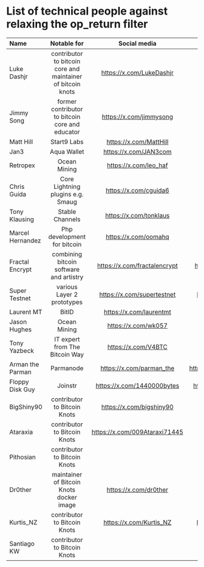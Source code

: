 # List of technical people against relaxing the op_return filter

| Name | Notable for | Social media | Github | Count |
| :------- | :-------: | :------: | :-------: | -------: |
| Luke Dashjr  | contributor to bitcoin core and maintainer of bitcoin knots  | https://x.com/LukeDashjr  | https://github.com/luke-jr  | 1 |
| Jimmy Song | former contributor to bitcoin core and educator | https://x.com/jimmysong | https://github.com/jimmysong | 2 |
| Matt Hill | Start9 Labs | https://x.com/MattHill | https://github.com/MattDHill | 3 |
| Jan3 | Aqua Wallet | https://x.com/JAN3com | | 4 |
| Retropex | Ocean Mining | https://x.com/leo_haf | https://github.com/retropex | 5 |
| Chris Guida | Core Lightning plugins e.g. Smaug | https://x.com/cguida6 | https://github.com/chrisguida | 6 |
| Tony Klausing | Stable Channels | https://x.com/tonklaus | https://github.com/toneloc | 7 |
| Marcel Hernandez | Php development for bitcoin | https://x.com/oomahq | https://github.com/1ma | 8 |
| Fractal Encrypt | combining bitcoin software and artistry | https://x.com/fractalencrypt | https://github.com/fractalencrypt | 9 |
| Super Testnet | various Layer 2 prototypes | https://x.com/supertestnet | https://github.com/supertestnet | 10 |
| Laurent MT | BitID | https://x.com/laurentmt | https://github.com/LaurentMT | 11 |
| Jason Hughes | Ocean Mining | https://x.com/wk057 | | 12 |
| Tony Yazbeck | IT expert from The Bitcoin Way | https://x.com/V4BTC | | 13 |
| Arman the Parman | Parmanode | https://x.com/parman_the | https://github.com/ArmanTheParman | 14 |
| Floppy Disk Guy | Joinstr | https://x.com/1440000bytes | https://github.com/1440000bytes | 15 |
| BigShiny90 | contributor to Bitcoin Knots | https://x.com/bigshiny90 | https://github.com/bigshiny90 | 16 |
| Ataraxia | contributor to Bitcoin Knots | https://x.com/009Ataraxi71445 | https://github.com/ataraxia009 | 17 |
| Pithosian | contributor to Bitcoin Knots | | https://github.com/pithosian | 18 |
| Dr0ther | maintainer of Bitcoin Knots docker image | https://x.com/dr0ther | https://github.com/dr0ther | 19 |
| Kurtis_NZ | contributor to Bitcoin Knots | https://x.com/Kurtis_NZ | https://github.com/KurtisStirling | 20 |
| Santiago KW | contributor to Bitcoin Knots | | https://github.com/kwsantiago | 21 |
